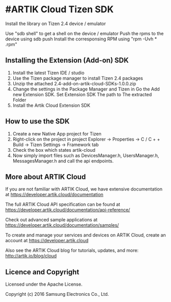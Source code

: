 #ARTIK Cloud Tizen SDK
==========================
Install the library on Tizen 2.4 device / emulator

Use "sdb shell" to get a shell on the device / emulator
Push the rpms to the device using sdb push
Install the corresponsing RPM using "rpm -Uvh * .rpm"
 

Installing the Extension (Add-on) SDK 
---------------------

1. Install the latest Tizen IDE / studio
2. Use the Tizen package manager to install Tizen 2.4 packages 
3. Unzip the attached 2.4-add-on-artik-cloud-SDKs-1.0.0.zip
4. Change the settings in the Package Manager and Tizen in Go the Add new Extension SDK. Set Extension SDK The path to The extracted Folder
5. Install the Artik Cloud Extension SDK
 
How to use the SDK
---------------------
1. Create a new Native App project for Tizen
2. Right-click on the project in project Explorer -> Properties -> C / C + + Build -> Tizen Settings -> Framework tab 
3. Check the box which states artik-cloud
4. Now simply import files such as DevicesManager.h, UsersManager.h, MessagesManager.h and call the api endpoints.

More about ARTIK Cloud
---------------------

If you are not familiar with ARTIK Cloud, we have extensive documentation at https://developer.artik.cloud/documentation

The full ARTIK Cloud API specification can be found at https://developer.artik.cloud/documentation/api-reference/

Check out advanced sample applications at https://developer.artik.cloud/documentation/samples/

To create and manage your services and devices on ARTIK Cloud, create an account at https://developer.artik.cloud

Also see the ARTIK Cloud blog for tutorials, updates, and more: http://artik.io/blog/cloud

Licence and Copyright
---------------------

Licensed under the Apache License. 

Copyright (c) 2016 Samsung Electronics Co., Ltd.
